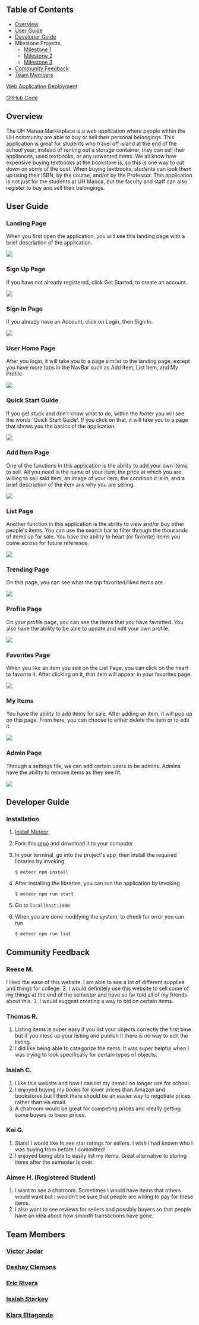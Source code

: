 ## Table of Contents

* [Overview](#overview)
* [User Guide](#user-guide)
* [Developer Guide](#developer-guide)
* Milestone Projects
  * [Milestone 1](https://github.com/uh-manoa-marketplace/uh-manoa-marketplace/projects/1 "M1")
  * [Milestone 2](https://github.com/uh-manoa-marketplace/uh-manoa-marketplace/projects/2 "M2")
  * [Milestone 3](https://github.com/uh-manoa-marketplace/uh-manoa-marketplace/projects/3 "M3")
* [Community Feedback](#community-feedback)
* [Team Members](#team-members)

[Web Application Deployment](http://uh-manoa-marketplace.meteorapp.com/#/)

[GitHub Code](https://github.com/uh-manoa-marketplace/uh-manoa-marketplace)

## Overview

The UH Manoa Marketplace is a web application where people within the UH community are able to buy or sell their personal belongings. This application is great for students who travel off island at the end of the school year; instead of renting out a storage container, they can sell their appliances, used textbooks, or any unwanted items. We all know how expensive buying textbooks at the bookstore is, so this is one way to cut down on some of the cost. When buying textbooks, students can look them up using their ISBN, by the course, and/or by the Professor. This application is not just for the students at UH Manoa, but the faculty and staff can also register to buy and sell their belongings. 

## User Guide

### Landing Page

When you first open the application, you will see this landing page with a brief description of the application.

<a href="http://uh-manoa-marketplace.meteorapp.com/#/"><img class="ui medium floated image" src="/image/LandingPage.png"></a>

### Sign Up Page
If you have not already registered, click Get Started, to create an account.

<a href="http://uh-manoa-marketplace.meteorapp.com/#/signup"><img class="ui medium floated image" src="/image/signup.png"></a>

### Sign In Page
If you already have an Account, click on Login, then Sign In. 

<a href="http://uh-manoa-marketplace.meteorapp.com/#/signin"><img class="ui medium floated image" src="/image/signin.png"></a>

### User Home Page
After you login, it will take you to a page similar to the landing page, except you have more tabs in the NavBar such as Add Item, List Item, and My Profile.

<a href="http://uh-manoa-marketplace.meteorapp.com/#/"><img class="ui medium floated image" src="/image/userhomepage.png"></a>

### Quick Start Guide
If you get stuck and don't know what to do, within the footer you will see the words 'Quick Start Guide'. If you click on that, it will take you to a page that shows you the basics of the application. 

<a href="http://uh-manoa-marketplace.meteorapp.com/#/quickStart"><img class="ui medium floated image" src="/image/quickStart.png"></a>

### Add Item Page
One of the functions in this application is the ability to add your own items to sell. All you need is the name of your item, the price at which you are willing to sell said item, an image of your item, the condition it is in, and a brief description of the item ans why you are selling.

<a href="http://uh-manoa-marketplace.meteorapp.com/#/add"><img class="ui medium floated image" src="/image/additem.png"></a>

### List Page
Another function in this application is the ability to view and/or buy other people's items. You can use the search bar to filter through the thousands of items up for sale. You have the ability to heart (or favorite) items you come across for future reference.

<a href="http://uh-manoa-marketplace.meteorapp.com/#/list"><img class="ui medium floated image" src="/image/ListItem.png"></a>

### Trending Page
On this page, you can see what the top favorited/liked items are.

<a href="http://uh-manoa-marketplace.meteorapp.com/#/popular"><img class="ui medium floated image" src="/image/Trending.png"></a>

### Profile Page
On your profile page, you can see the items that you have favorited. You also have the ability to be able to update
 and edit your own profile.

<a href="http://uh-manoa-marketplace.meteorapp.com/#/profile"><img class="ui medium floated image" src="/image/MyProfile.png"></a>

### Favorites Page
When you like an item you see on the List Page, you can click on the heart to favorite it. After clicking on it, that item will appear in your favorites page.

<a href="http://uh-manoa-marketplace.meteorapp.com/#/favorites"><img class="ui medium floated image" src="/image/MyFavorites.png"></a>

### My Items
You have the ability to add items for sale. After adding an item, it will pop up on this page. From here, you can
 choose to either delete the item or to edit it. 
 
 <a href="http://uh-manoa-marketplace.meteorapp.com/#/myitems"><img class="ui medium floated image" src="/image/MyItems.png"></a>
 
### Admin Page
Through a settings file, we can add certain users to be admins. Admins have the ability to remove items as they see fit.

<a href="http://uh-manoa-marketplace.meteorapp.com/#/admin"><img class="ui medium floated image" src="/image/admin.png"></a>

## Developer Guide

### Installation
1. [Install Meteor](https://www.meteor.com/install)

2. Fork this [repo](https://github.com/uh-manoa-marketplace/uh-manoa-marketplace) and download it to your computer

3. In your terminal, go into the project's app, then install the required libraries by invoking
   ```
   $ meteor npm install
   ```
     
4. After installing the libraries, you can run the application by invoking
   ```    
   $ meteor npm run start
   ```
     
5. Go to ```locallhost:3000```

6. When you are done modifying the system, to check for error you can run
   ```
   $ meteor npm run lint
   ```

## Community Feedback
### Reese M.
I liked the ease of this website. I am able to see a lot of different supplies and things for college.
2. I would definitely use this website to sell some of my things at the end of the semester and have so far told all of my friends about this.
3. I would suggest creating a way to bid on certain items.

### Thomas R.
1. Listing items is super easy if you list your objects correctly the first time but if you mess up your listing and publish it there is no way to edit the listing.
2. I did like being able to categorize the items. It was super helpful when I was trying to look specifically for certain types of objects.

### Isaiah C.
1. I like this website and how I can list my items I no longer use for school.
2. I enjoyed buying my books for lower prices than Amazon and bookstores but I think there should be an easier way to negotiate prices rather than via email. 
3. A chatroom would be great for competing prices and ideally getting some buyers to lower prices. 

### Kai G.
1. Stars! I would like to see star ratings for sellers. I wish I had known who I was buying from before I committed!
2. I enjoyed being able to easily list my items. Great alternative to storing items after the semester is over.

### Aimee H. (Registered Student)
1. I want to see a chatroom. Sometimes I would have items that others would want but I wouldn’t be sure that people are willing to pay for these items.
2. I also want to see reviews for sellers and possibly buyers so that people have an idea about how smooth transactions have gone. 


## Team Members

### [Victor Jodar](https://vjodar.github.io/)

### [Deshay Clemons](https://deshay-clemons.github.io/)

### [Eric Rivera](https://eric5rivera.github.io/)

### [Isaiah Starkey](https://isaiahstarkey.github.io/)

### [Kiara Eltagonde](https://kiarae99.github.io/)
